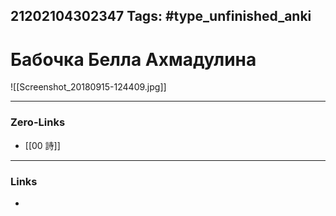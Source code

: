 21202104302347
Tags: #type_unfinished_anki 
---
# Бабочка Белла Ахмадулина

![[Screenshot_20180915-124409.jpg]]

---
### Zero-Links
- [[00 詩]]
---
### Links
-
